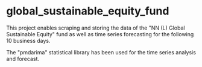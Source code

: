 # global_sustainable_equity_fund
 
This project enables scraping and storing the data of the "NN (L) Global Sustainable Equity" fund as well as time series forecasting for the following 10 business days.

The "pmdarima" statistical library has been used for the time series analysis and forecast.
